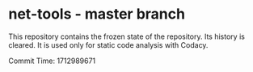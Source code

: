 # net-tools - master branch

This repository contains the frozen state of the repository.
Its history is cleared. It is used only for static code
analysis with Codacy.

Commit Time: 1712989671